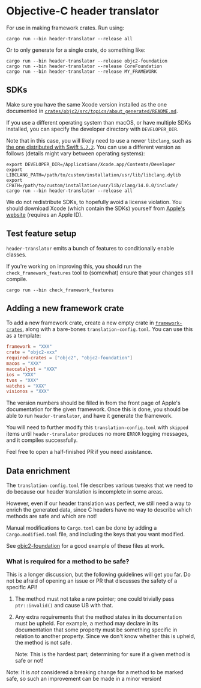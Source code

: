# Objective-C header translator

For use in making framework crates. Run using:

```console
cargo run --bin header-translator --release all
```

Or to only generate for a single crate, do something like:

```console
cargo run --bin header-translator --release objc2-foundation
cargo run --bin header-translator --release CoreFoundation
cargo run --bin header-translator --release MY_FRAMEWORK
```


## SDKs

Make sure you have the same Xcode version installed as the one documented in [`crates/objc2/src/topics/about_generated/README.md`](../objc2/src/topics/about_generated/README.md).

If you use a different operating system than macOS, or have multiple SDKs installed, you can specify the developer directory with `DEVELOPER_DIR`.

Note that in this case, you will likely need to use a newer `libclang`, such as [the one distributed with Swift `5.7.2`](https://github.com/apple/llvm-project/tree/swift-5.7.2-RELEASE). You can use a different version as follows (details might vary between operating systems):

```console
export DEVELOPER_DIR=/Applications/Xcode.app/Contents/Developer
export LIBCLANG_PATH=/path/to/custom/installation/usr/lib/libclang.dylib
export CPATH=/path/to/custom/installation/usr/lib/clang/14.0.0/include/
cargo run --bin header-translator --release all
```

We do not redistribute SDKs, to hopefully avoid a license violation. You should download Xcode (which contain the SDKs) yourself from [Apple's website](https://developer.apple.com/download/all/?q=xcode) (requires an Apple ID).


## Test feature setup

`header-translator` emits a bunch of features to conditionally enable classes.

If you're working on improving this, you should run the `check_framework_features` tool to (somewhat) ensure that your changes still compile.

```console
cargo run --bin check_framework_features
```


## Adding a new framework crate

To add a new framework crate, create a new empty crate in [`framework-crates`](../../framework-crates/), along with a bare-bones `translation-config.toml`. You can use this as a template:
```toml
framework = "XXX"
crate = "objc2-xxx"
required-crates = ["objc2", "objc2-foundation"]
macos = "XXX"
maccatalyst = "XXX"
ios = "XXX"
tvos = "XXX"
watchos = "XXX"
visionos = "XXX"
```

The version numbers should be filled in from the front page of Apple's documentation for the given framework. Once this is done, you should be able to run `header-translator`, and have it generate the framework.

You will need to further modify this `translation-config.toml` with `skipped` items until `header-translator` produces no more `ERROR` logging messages, and it compiles successfully.

Feel free to open a half-finished PR if you need assistance.


## Data enrichment

The `translation-config.toml` file describes various tweaks that we need to do because our header translation is incomplete in some areas.

However, even if our header translation was perfect, we still need a way to enrich the generated data, since C headers have no way to describe which methods are safe and which are not!

Manual modifications to `Cargo.toml` can be done by adding a
`Cargo.modified.toml` file, and including the keys that you want modified.

See [objc2-foundation](../../framework-crates/objc2-foundation) for a good
example of these files at work.


### What is required for a method to be safe?

This is a longer discussion, but the following guidelines will get you far. Do
not be afraid of opening an issue or PR that discusses the safety of a
specific API!

1. The method must not take a raw pointer; one could trivially pass
    `ptr::invalid()` and cause UB with that.
2. Any extra requirements that the method states in its documentation must be
    upheld. For example, a method may declare in its documentation that some
    property must be something specific in relation to another property. Since
    we don't know whether this is upheld, the method is not safe.

    Note: This is the hardest part; determining for sure if a given method is
    safe or not!

Note: It is _not_ considered a breaking change for a method to be marked safe,
so such an improvement can be made in a minor version!
